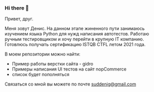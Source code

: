 ### Hi there 👋

Привет, друг.

Меня зовут Денис.
На данном этапе жиненного пути занимаюсь изучением языка Python для нужд написания автотестов.
Работаю ручным тестировщиком и хочу перейти в крупную IT компанию.
Готовлюсь получать сертификацию ISTQB CTFL летом 2021 года. 

В моем репозитории можно найти:
- Пример работы верстки сайта - gidro
- Примеры написания UI тестов на сайт nopCommerce
- список будет пополняться





Связаться со мной вы можете по почте suddenig@gmail.com

<!--
**chipolina/chipolina** is a ✨ _special_ ✨ repository because its `README.md` (this file) appears on your GitHub profile.

Here are some ideas to get you started:

- 🔭 I’m currently working on ...
- 🌱 I’m currently learning ...
- 👯 I’m looking to collaborate on ...
- 🤔 I’m looking for help with ...
- 💬 Ask me about ...
- 📫 How to reach me: ...
- 😄 Pronouns: ...
- ⚡ Fun fact: ...
-->
